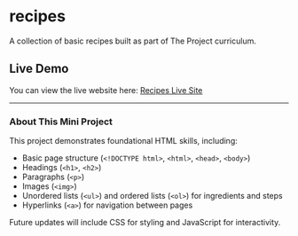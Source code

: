 # recipes

A collection of basic recipes built as part of The Project curriculum.

## Live Demo

You can view the live website here: [Recipes Live Site](https://akki-jaiswal.github.io/recipes/)

---

### About This Mini Project

This project demonstrates foundational HTML skills, including:
- Basic page structure (`<!DOCTYPE html>`, `<html>`, `<head>`, `<body>`)
- Headings (`<h1>`, `<h2>`)
- Paragraphs (`<p>`)
- Images (`<img>`)
- Unordered lists (`<ul>`) and ordered lists (`<ol>`) for ingredients and steps
- Hyperlinks (`<a>`) for navigation between pages

Future updates will include CSS for styling and JavaScript for interactivity.